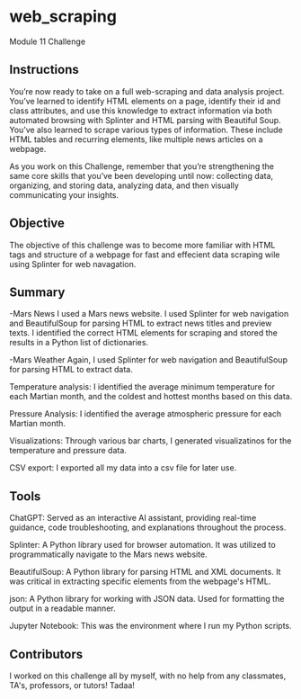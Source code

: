 # web_scraping
Module 11 Challenge


## Instructions
You’re now ready to take on a full web-scraping and data analysis project. You’ve learned to identify HTML elements on a page, identify their id and class attributes, and use this knowledge to extract information via both automated browsing with Splinter and HTML parsing with Beautiful Soup. You’ve also learned to scrape various types of information. These include HTML tables and recurring elements, like multiple news articles on a webpage.

As you work on this Challenge, remember that you’re strengthening the same core skills that you’ve been developing until now: collecting data, organizing, and storing data, analyzing data, and then visually communicating your insights.

## Objective 

The objective of this challenge was to become more familiar with HTML tags and structure of a webpage for fast and effecient data scraping wile using Splinter for web navagation.  

## Summary

-Mars News 
I used a Mars news website. I used Splinter for web navigation and BeautifulSoup for parsing HTML to extract news titles and preview texts. I identified the correct HTML elements for scraping and stored the results in a Python list of dictionaries.

-Mars Weather
Again, I used Splinter for web navigation and BeautifulSoup for parsing HTML to extract data. 

Temperature analysis: I identified the average minimum temperature for each Martian month, and the coldest and hottest months based on this data.

Pressure Analysis: I identified the average atmospheric pressure for each Martian month. 

Visualizations: Through various bar charts, I generated visualizatinos for the temperature and pressure data.

CSV export: I exported all my data into a csv file for later use. 
	

## Tools
ChatGPT: Served as an interactive AI assistant, providing real-time guidance, code troubleshooting, and explanations throughout the process.

Splinter: A Python library used for browser automation. It was utilized to programmatically navigate to the Mars news website.

BeautifulSoup: A Python library for parsing HTML and XML documents. It was critical in extracting specific elements from the webpage's HTML.

json: A Python library for working with JSON data. Used for formatting the output in a readable manner.

Jupyter Notebook: This was the environment where I run my Python scripts.

## Contributors
I worked on this challenge all by myself, with no help from any classmates, TA's, professors, or tutors! Tadaa!



